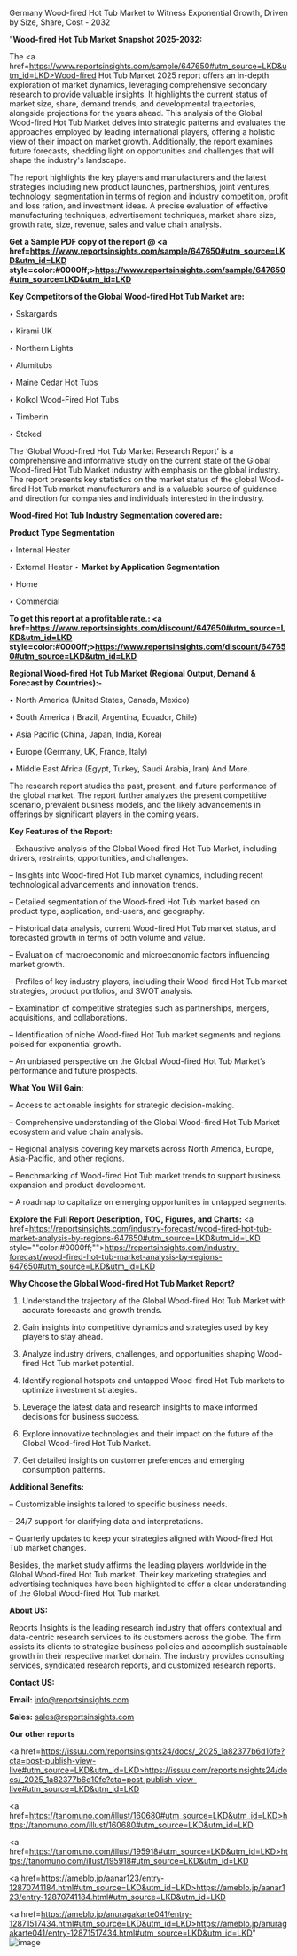 Germany Wood-fired Hot Tub Market to Witness Exponential Growth, Driven by Size, Share, Cost - 2032

"<strong>Wood-fired Hot Tub Market Snapshot 2025-2032:</strong>

The <a href=https://www.reportsinsights.com/sample/647650#utm_source=LKD&utm_id=LKD>Wood-fired Hot Tub Market</a> 2025 report offers an in-depth exploration of market dynamics, leveraging comprehensive secondary research to provide valuable insights. It highlights the current status of market size, share, demand trends, and developmental trajectories, alongside projections for the years ahead. This analysis of the Global Wood-fired Hot Tub Market delves into strategic patterns and evaluates the approaches employed by leading international players, offering a holistic view of their impact on market growth. Additionally, the report examines future forecasts, shedding light on opportunities and challenges that will shape the industry's landscape.

The report highlights the key players and manufacturers and the latest strategies including new product launches, partnerships, joint ventures, technology, segmentation in terms of region and industry competition, profit and loss ration, and investment ideas. A precise evaluation of effective manufacturing techniques, advertisement techniques, market share size, growth rate, size, revenue, sales and value chain analysis.

<strong>Get a Sample PDF copy of the report @ <a href=https://www.reportsinsights.com/sample/647650#utm_source=LKD&utm_id=LKD style=color:#0000ff;>https://www.reportsinsights.com/sample/647650#utm_source=LKD&utm_id=LKD</a></strong>

<strong>Key Competitors of the Global Wood-fired Hot Tub Market are:</strong>

‣ Sskargards

‣ Kirami UK

‣ Northern Lights

‣ Alumitubs

‣ Maine Cedar Hot Tubs

‣ Kolkol Wood-Fired Hot Tubs

‣ Timberin

‣ Stoked

The ‘Global Wood-fired Hot Tub Market Research Report’ is a comprehensive and informative study on the current state of the Global Wood-fired Hot Tub Market industry with emphasis on the global industry. The report presents key statistics on the market status of the global Wood-fired Hot Tub market manufacturers and is a valuable source of guidance and direction for companies and individuals interested in the industry.

<strong>Wood-fired Hot Tub Industry Segmentation covered are:</strong>

<strong>Product Type Segmentation</strong>

‣ Internal Heater

‣ External Heater
‣ 
<strong>Market by Application Segmentation</strong>

‣ Home

‣ Commercial

<strong>To get this report at a profitable rate.: <a href=https://www.reportsinsights.com/discount/647650#utm_source=LKD&utm_id=LKD style=color:#0000ff;>https://www.reportsinsights.com/discount/647650#utm_source=LKD&utm_id=LKD</a></strong>

<strong>Regional Wood-fired Hot Tub Market (Regional Output, Demand &amp; Forecast by Countries):-</strong>

• North America (United States, Canada, Mexico)

• South America ( Brazil, Argentina, Ecuador, Chile)

• Asia Pacific (China, Japan, India, Korea)

• Europe (Germany, UK, France, Italy)

• Middle East Africa (Egypt, Turkey, Saudi Arabia, Iran) And More.

The research report studies the past, present, and future performance of the global market. The report further analyzes the present competitive scenario, prevalent business models, and the likely advancements in offerings by significant players in the coming years.

<strong>Key Features of the Report:</strong>

– Exhaustive analysis of the Global Wood-fired Hot Tub Market, including drivers, restraints, opportunities, and challenges.

– Insights into Wood-fired Hot Tub market dynamics, including recent technological advancements and innovation trends.

– Detailed segmentation of the Wood-fired Hot Tub market based on product type, application, end-users, and geography.

– Historical data analysis, current Wood-fired Hot Tub market status, and forecasted growth in terms of both volume and value.

– Evaluation of macroeconomic and microeconomic factors influencing market growth.

– Profiles of key industry players, including their Wood-fired Hot Tub market strategies, product portfolios, and SWOT analysis.

– Examination of competitive strategies such as partnerships, mergers, acquisitions, and collaborations.

– Identification of niche Wood-fired Hot Tub market segments and regions poised for exponential growth.

– An unbiased perspective on the Global Wood-fired Hot Tub Market’s performance and future prospects.

<strong>What You Will Gain:</strong>

– Access to actionable insights for strategic decision-making.

– Comprehensive understanding of the Global Wood-fired Hot Tub Market ecosystem and value chain analysis.

– Regional analysis covering key markets across North America, Europe, Asia-Pacific, and other regions.

– Benchmarking of Wood-fired Hot Tub market trends to support business expansion and product development.

– A roadmap to capitalize on emerging opportunities in untapped segments.

<strong>Explore the Full Report Description, TOC, Figures, and Charts:</strong>
<a href=https://reportsinsights.com/industry-forecast/wood-fired-hot-tub-market-analysis-by-regions-647650#utm_source=LKD&utm_id=LKD style=""color:#0000ff;"">https://reportsinsights.com/industry-forecast/wood-fired-hot-tub-market-analysis-by-regions-647650#utm_source=LKD&utm_id=LKD</a>

<strong>Why Choose the Global Wood-fired Hot Tub Market Report?</strong>

1. Understand the trajectory of the Global Wood-fired Hot Tub Market with accurate forecasts and growth trends.

2. Gain insights into competitive dynamics and strategies used by key players to stay ahead.

3. Analyze industry drivers, challenges, and opportunities shaping Wood-fired Hot Tub market potential.

4. Identify regional hotspots and untapped Wood-fired Hot Tub markets to optimize investment strategies.

5. Leverage the latest data and research insights to make informed decisions for business success.

6. Explore innovative technologies and their impact on the future of the Global Wood-fired Hot Tub Market.

7. Get detailed insights on customer preferences and emerging consumption patterns.

<strong>Additional Benefits:</strong>

– Customizable insights tailored to specific business needs.

– 24/7 support for clarifying data and interpretations.

– Quarterly updates to keep your strategies aligned with Wood-fired Hot Tub market changes.

Besides, the market study affirms the leading players worldwide in the Global Wood-fired Hot Tub market. Their key marketing strategies and advertising techniques have been highlighted to offer a clear understanding of the Global Wood-fired Hot Tub market.

<strong><strong>About US</strong>:</strong>

Reports Insights is the leading research industry that offers contextual and data-centric research services to its customers across the globe. The firm assists its clients to strategize business policies and accomplish sustainable growth in their respective market domain. The industry provides consulting services, syndicated research reports, and customized research reports.

<strong>Contact US:</strong>

<p class=><b>Email:</b> <a href=mailto:info@reportsinsights.com>info@reportsinsights.com</a></p>
<p class=><b>Sales:</b> <a href=mailto:sales@reportsinsights.com>sales@reportsinsights.com</a></p>

<strong>Our other reports</strong>

<a href=https://issuu.com/reportsinsights24/docs/_2025_1a82377b6d10fe?cta=post-publish-view-live#utm_source=LKD&utm_id=LKD>https://issuu.com/reportsinsights24/docs/_2025_1a82377b6d10fe?cta=post-publish-view-live#utm_source=LKD&utm_id=LKD</a>

<a href=https://tanomuno.com/illust/160680#utm_source=LKD&utm_id=LKD>https://tanomuno.com/illust/160680#utm_source=LKD&utm_id=LKD</a>

<a href=https://tanomuno.com/illust/195918#utm_source=LKD&utm_id=LKD>https://tanomuno.com/illust/195918#utm_source=LKD&utm_id=LKD</a>

<a href=https://ameblo.jp/aanar123/entry-12870741184.html#utm_source=LKD&utm_id=LKD>https://ameblo.jp/aanar123/entry-12870741184.html#utm_source=LKD&utm_id=LKD</a>

<a href=https://ameblo.jp/anuragakarte041/entry-12871517434.html#utm_source=LKD&utm_id=LKD>https://ameblo.jp/anuragakarte041/entry-12871517434.html#utm_source=LKD&utm_id=LKD</a>"
![image](https://github.com/user-attachments/assets/70f0e2ab-28cb-476f-8381-6f60cfd977cb)
